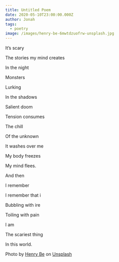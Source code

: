 ```yaml
---
title: Untitled Poem
date: 2020-05-10T23:00:00.000Z
author: Jonah
tags:
  - poetry
image: /images/henry-be-6mwtdzuofrw-unsplash.jpg
---
```

<!--StartFragment-->

It’s scary

The stories my mind creates

In the night

Monsters

Lurking

In the shadows

Salient doom

Tension consumes

The chill

Of the unknown

It washes over me

My body freezes

My mind flees.

And then

I remember

I remember that i

Bubbling with ire

Toiling with pain

I am

The scariest thing

In this world.

<!--EndFragment-->





<!--StartFragment-->

Photo by [Henry Be](https://unsplash.com/@henry_be?utm_source=unsplash&utm_medium=referral&utm_content=creditCopyText) on [Unsplash](https://unsplash.com/s/photos/dark?utm_source=unsplash&utm_medium=referral&utm_content=creditCopyText)

<!--EndFragment-->